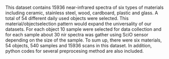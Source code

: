 This dataset contains 15936 near-infrared spectra of six types of materials including ceramic, stainless steel, wood, cardboard, plastic and glass. A total of 54 different daily used objects were selected. This material/objectselection pattern would expand the universality of our datasets. For each object 10 sample were selected for data collection and for each sample about 30 nir spectra was gather using SciO sensor depending on the size of the sample. To  sum  up, there were six materials, 54 objects, 540 samples and 15936 scans in this dataset. In addition, python codes for several preprocesing method are also included.
